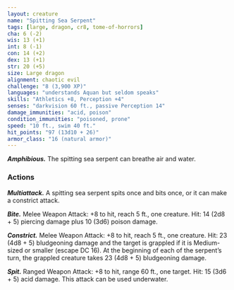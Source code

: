 ```yaml
---
layout: creature
name: "Spitting Sea Serpent"
tags: [large, dragon, cr8, tome-of-horrors]
cha: 6 (-2)
wis: 13 (+1)
int: 8 (-1)
con: 14 (+2)
dex: 13 (+1)
str: 20 (+5)
size: Large dragon
alignment: chaotic evil
challenge: "8 (3,900 XP)"
languages: "understands Aquan but seldom speaks"
skills: "Athletics +8, Perception +4"
senses: "darkvision 60 ft., passive Perception 14"
damage_immunities: "acid, poison"
condition_immunities: "poisoned, prone"
speed: "10 ft., swim 40 ft."
hit_points: "97 (13d10 + 26)"
armor_class: "16 (natural armor)"
---
```


***Amphibious.*** The spitting sea serpent can breathe air and water.

### Actions

***Multiattack.*** A spitting sea serpent spits once and bits once, or it can
make a constrict attack.

***Bite.*** Melee Weapon Attack: +8 to hit, reach 5 ft., one creature. Hit: 14
(2d8 + 5) piercing damage plus 10 (3d6) poison damage.

***Constrict.*** Melee Weapon Attack: +8 to hit, reach 5 ft., one creature.
Hit: 23 (4d8 + 5) bludgeoning damage and the target is grappled if it is
Medium-sized or smaller (escape DC 16). At the beginning of each of
the serpent’s turn, the grappled creature takes 23 (4d8 + 5) bludgeoning
damage.

***Spit.*** Ranged Weapon Attack: +8 to hit, range 60 ft., one target. Hit: 15
(3d6 + 5) acid damage. This attack can be used underwater.
